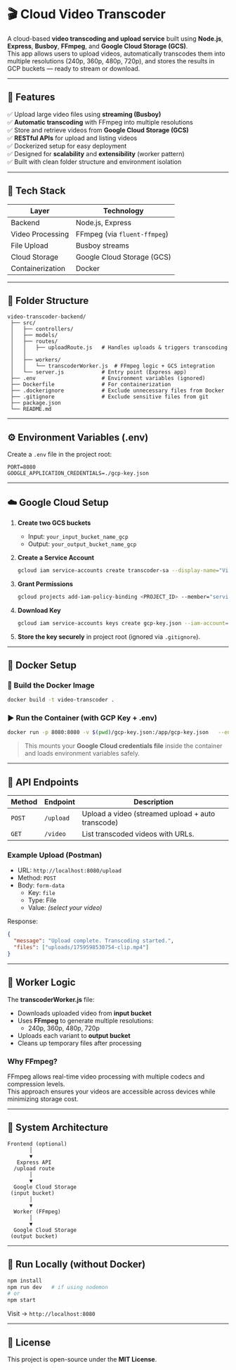 # 🎬 Cloud Video Transcoder

A cloud-based **video transcoding and upload service** built using **Node.js**, **Express**, **Busboy**, **FFmpeg**, and **Google Cloud Storage (GCS)**.  
This app allows users to upload videos, automatically transcodes them into multiple resolutions (240p, 360p, 480p, 720p), and stores the results in GCP buckets — ready to stream or download.

---

## 🚀 Features

✅ Upload large video files using **streaming (Busboy)**  
✅ **Automatic transcoding** with FFmpeg into multiple resolutions  
✅ Store and retrieve videos from **Google Cloud Storage (GCS)**  
✅ **RESTful APIs** for upload and listing videos  
✅ Dockerized setup for easy deployment  
✅ Designed for **scalability** and **extensibility** (worker pattern)  
✅ Built with clean folder structure and environment isolation  

---

## 🧱 Tech Stack

| Layer | Technology |
|-------|-------------|
| Backend | Node.js, Express |
| Video Processing | FFmpeg (via `fluent-ffmpeg`) |
| File Upload | Busboy streams |
| Cloud Storage | Google Cloud Storage (GCS) |
| Containerization | Docker |

---

## 📁 Folder Structure

```
video-transcoder-backend/
 ├── src/
 │   ├── controllers/         
 │   ├── models/              
 │   ├── routes/
 │   │   ├── uploadRoute.js   # Handles uploads & triggers transcoding
 │   │    
 │   ├── workers/
 │   │   └── transcoderWorker.js  # FFmpeg logic + GCS integration
 │   └── server.js            # Entry point (Express app)
 ├── .env                     # Environment variables (ignored)
 ├── Dockerfile               # For containerization
 ├── .dockerignore            # Exclude unnecessary files from Docker
 ├── .gitignore               # Exclude sensitive files from git
 ├── package.json
 └── README.md
```

---

## ⚙️ Environment Variables (.env)

Create a `.env` file in the project root:

```
PORT=8080
GOOGLE_APPLICATION_CREDENTIALS=./gcp-key.json
```

---

## ☁️ Google Cloud Setup

1. **Create two GCS buckets**
   - Input: `your_input_bucket_name_gcp`
   - Output: `your_output_bucket_name_gcp`

2. **Create a Service Account**
   ```bash
   gcloud iam service-accounts create transcoder-sa --display-name="Video Transcoder SA"
   ```

3. **Grant Permissions**
   ```bash
   gcloud projects add-iam-policy-binding <PROJECT_ID> --member="serviceAccount:transcoder-sa@<PROJECT_ID>.iam.gserviceaccount.com" --role="roles/storage.admin"
   ```

4. **Download Key**
   ```bash
   gcloud iam service-accounts keys create gcp-key.json --iam-account=transcoder-sa@<PROJECT_ID>.iam.gserviceaccount.com
   ```

5. **Store the key securely** in project root (ignored via `.gitignore`).

---

## 🐳 Docker Setup

### 🧩 Build the Docker Image
```bash
docker build -t video-transcoder .
```

### ▶️ Run the Container (with GCP Key + .env)
```bash
docker run -p 8080:8080 -v $(pwd)/gcp-key.json:/app/gcp-key.json   --env-file .env   video-transcoder
```

> This mounts your **Google Cloud credentials file** inside the container and loads environment variables safely.

---

## 🧠 API Endpoints

| Method | Endpoint | Description |
|--------|-----------|-------------|
| `POST` | `/upload` | Upload a video (streamed upload + auto transcode) |
| `GET`  | `/video`  | List transcoded videos with URLs.                 |


### Example Upload (Postman)
- URL: `http://localhost:8080/upload`
- Method: `POST`
- Body: `form-data`
  - Key: `file`
  - Type: File
  - Value: *(select your video)*

Response:
```json
{
  "message": "Upload complete. Transcoding started.",
  "files": ["uploads/1759598530754-clip.mp4"]
}
```

---

## 🧩 Worker Logic

The **transcoderWorker.js** file:
- Downloads uploaded video from **input bucket**
- Uses **FFmpeg** to generate multiple resolutions:
  - 240p, 360p, 480p, 720p
- Uploads each variant to **output bucket**
- Cleans up temporary files after processing

### Why FFmpeg?
FFmpeg allows real-time video processing with multiple codecs and compression levels.  
This approach ensures your videos are accessible across devices while minimizing storage cost.

---

## 🧩 System Architecture

```text
Frontend (optional)
       │
       ▼
   Express API
  /upload route
       │
       ▼
  Google Cloud Storage
 (input bucket)
       │
       ▼
  Worker (FFmpeg)
       │
       ▼
  Google Cloud Storage
 (output bucket)
```

---

## 🏁 Run Locally (without Docker)

```bash
npm install
npm run dev   # if using nodemon
# or
npm start
```

Visit → `http://localhost:8080`

---




## 📜 License

This project is open-source under the **MIT License**.

